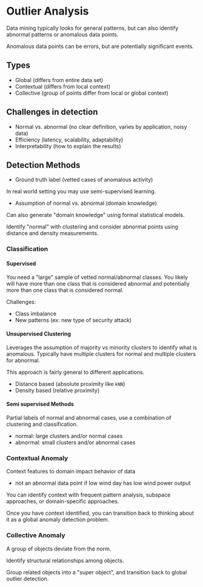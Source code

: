 # Outlier Analysis

Data mining typically looks for general patterns, but can also identify abnormal
patterns or anomalous data points.

Anomalous data points can be errors, but are potentially significant events.

## Types

- Global (differs from entire data set)
- Contextual (differs from local context)
- Collective (group of points differ from local or global context)

## Challenges in detection

- Normal vs. abnormal (no clear definition, varies by application, noisy data)
- Efficiency (latency, scalability, adaptability)
- Interpretability (how to explain the results)

## Detection Methods

- Ground truth label (vetted cases of anomalous activity)

In real world setting you may use semi-supervised learning.

- Assumption of normal vs. abnormal (domain knowledge)

Can also generate "domain knowledge" using formal statistical models.

Identify "normal" with clustering and consider abnormal points using distance
and density measurements.

### Classification

#### Supervised

You need a "large" sample of vetted normal/abnormal classes. You likely will
have more than one class that is considered abnormal and potentially more than
one class that is considered normal.

Challenges:

- Class imbalance
- New patterns (ex: new type of security attack)

#### Unsupervised Clustering

Leverages the assumption of majority vs minority clusters to identify what is
anomalous. Typically have multiple clusters for normal and multiple clusters for
abnormal.

This approach is fairly general to different applications.

- Distance based (absolute proximity like `kNN`)
- Density based (relative proximity)

#### Semi supervised Methods

Partial labels of normal and abnormal cases, use a combination of clustering and
classification.

- normal: large clusters and/or normal cases
- abnormal: small clusters and/or abnormal cases

### Contextual Anomaly

Context features to domain impact behavior of data

- not an abnormal data point if low wind day has low wind power output

You can identify context with frequent pattern analysis, subspace approaches, or
domain-specific approaches.

Once you have context identified, you can transition back to thinking about it
as a global anomaly detection problem.

### Collective Anomaly

A group of objects deviate from the norm.

Identify structural relationships among objects.

Group related objects into a "super object", and transition back to global
outlier detection.

